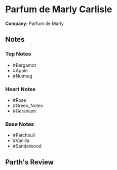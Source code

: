 # Parfum de Marly Carlisle

**Company:** Parfum de Marly

## Notes

### Top Notes
- #Bergamot
- #Apple
- #Nutmeg

### Heart Notes
- #Rose
- #Green_Notes
- #Geranium

### Base Notes
- #Patchouli
- #Vanilla
- #Sandalwood

## Parth's Review

<!-- Add your review here -->
